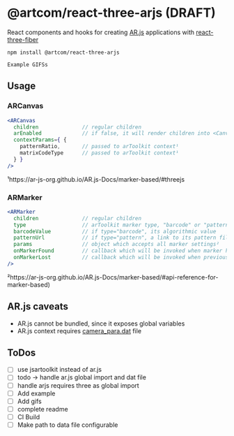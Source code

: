 # @artcom/react-three-arjs (DRAFT)

React components and hooks for creating [AR.js](https://github.com/AR-js-org/AR.js) applications with [react-three-fiber](https://github.com/pmndrs/react-three-fiber)


```
npm install @artcom/react-three-arjs
```

```
Example GIFSs
```

## Usage

### ARCanvas

```jsx
<ARCanvas
  children              // regular children
  arEnabled             // if false, it will render children into <Canvas /> without AR context
  contextParams={ {   
    patternRatio,       // passed to arToolkit context¹
    matrixCodeType      // passed to arToolkit context¹
  } } 
/>
```

¹https://ar-js-org.github.io/AR.js-Docs/marker-based/#threejs

### ARMarker

```jsx
<ARMarker
  children              // regular children
  type                  // arToolkit marker type, "barcode" or "pattern"
  barcodeValue          // if type="barcode", its algorithmic value
  patternUrl            // if type="pattern", a link to its pattern file
  params                // object which accepts all marker settings²
  onMarkerFound         // callback which will be invoked when marker has been found
  onMarkerLost          // callback which will be invoked when previously found marker has been lost
/>
```

²https://ar-js-org.github.io/AR.js-Docs/marker-based/#api-reference-for-marker-based)

## AR.js caveats
- AR.js cannot be bundled, since it exposes global variables
- AR.js context requires [camera_para.dat](https://github.com/AR-js-org/AR.js/blob/master/data/data/camera_para.dat) file

## ToDos

- [ ] use jsartoolkit instead of ar.js
- [ ] todo -> handle ar.js global import and dat file
- [ ] handle arjs requires three as global import
- [ ] Add example
- [ ] Add gifs
- [ ] complete readme
- [ ] CI Build
- [ ] Make path to data file configurable
